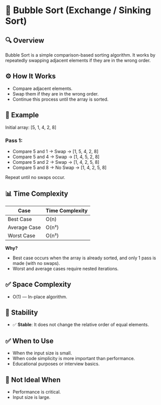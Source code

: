 
# 🧮 Bubble Sort (Exchange / Sinking Sort)

## 🔍 Overview
Bubble Sort is a simple comparison-based sorting algorithm. It works by repeatedly swapping adjacent elements if they are in the wrong order.

## ⚙️ How It Works
- Compare adjacent elements.
- Swap them if they are in the wrong order.
- Continue this process until the array is sorted.

## 📌 Example

Initial array: [5, 1, 4, 2, 8]

### Pass 1:
- Compare 5 and 1 → Swap → [1, 5, 4, 2, 8]  
- Compare 5 and 4 → Swap → [1, 4, 5, 2, 8]  
- Compare 5 and 2 → Swap → [1, 4, 2, 5, 8]  
- Compare 5 and 8 → No Swap → [1, 4, 2, 5, 8]  

Repeat until no swaps occur.

## 📊 Time Complexity

| Case        | Time Complexity |
|-------------|-----------------|
| Best Case   | O(n)            |
| Average Case| O(n²)           |
| Worst Case  | O(n²)           |

**Why?**
- Best case occurs when the array is already sorted, and only 1 pass is made (with no swaps).
- Worst and average cases require nested iterations.

## ✅ Space Complexity
- O(1) — In-place algorithm.

## 📍 Stability
- ✅ **Stable**: It does not change the relative order of equal elements.

## ✅ When to Use
- When the input size is small.
- When code simplicity is more important than performance.
- Educational purposes or interview basics.

## 🚫 Not Ideal When
- Performance is critical.
- Input size is large.

